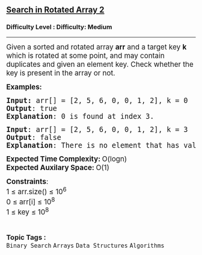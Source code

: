 <h2><a href="https://www.geeksforgeeks.org/problems/search-in-rotated-array-2/1?utm_source=youtube&utm_medium=collab_striver_ytdescription&utm_campaign=search-in-rotated-array">Search in Rotated Array 2</a></h2><h3>Difficulty Level : Difficulty: Medium</h3><hr><div class="problems_problem_content__Xm_eO"><p><span style="font-size: 14pt;">Given a sorted and rotated array <strong>arr</strong> and a target key <strong>k</strong> which is rotated at some point, and may contain duplicates and given an element key. Check whether the key is present in the array or not.</span></p>
<p><span style="font-size: 14pt;"><strong>Examples:</strong></span></p>
<pre><span style="font-size: 14pt;"><strong>Input: </strong>arr[] = [2, 5, 6, 0, 0, 1, 2], k = 0
<strong>Output</strong>: true
<strong>Explanation</strong>: 0 is found at index 3.</span></pre>
<pre><span style="font-size: 14pt;"><strong>Input</strong>: arr[] = [2, 5, 6, 0, 0, 1, 2], k = 3<strong>
Output</strong>: false<strong>
Explanation</strong>: There is no element that has value 3.</span></pre>
<p><span style="font-size: 14pt;"><strong>Expected Time Complexity: </strong>O(logn)<strong><br>Expected Auxilary Space: </strong>O(1)</span></p>
<p><span style="font-size: 14pt;"><strong>Constraints</strong>:</span><br><span style="font-size: 14pt;">1 ≤ arr.size() ≤ 10<sup>6</sup></span><br><span style="font-size: 14pt;">0 ≤ arr[i] ≤ 10<sup>8</sup></span><br><span style="font-size: 14pt;">1 ≤ key ≤ 10<sup>8</sup></span></p></div><br><p><span style=font-size:18px><strong>Topic Tags : </strong><br><code>Binary Search</code>&nbsp;<code>Arrays</code>&nbsp;<code>Data Structures</code>&nbsp;<code>Algorithms</code>&nbsp;